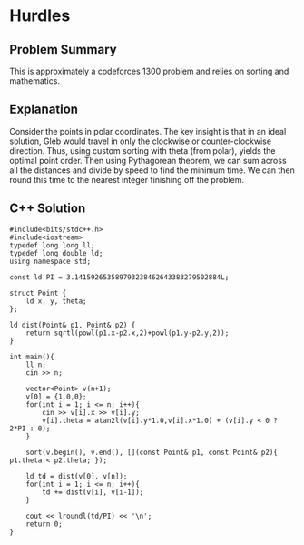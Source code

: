 # Hurdles
## Problem Summary
This is approximately a codeforces 1300 problem and relies on sorting and mathematics.

## Explanation
Consider the points in polar coordinates. The key insight is that in an ideal solution, Gleb would travel in only the clockwise or counter-clockwise direction. Thus, using custom sorting with theta (from polar), yields the optimal point order. Then using Pythagorean theorem, we can sum across all the distances and divide by speed to find the minimum time. We can then round this time to the nearest integer finishing off the problem.

## C++ Solution
```
#include<bits/stdc++.h>
#include<iostream>
typedef long long ll;
typedef long double ld;
using namespace std;

const ld PI = 3.141592653589793238462643383279502884L;

struct Point {
    ld x, y, theta;
};

ld dist(Point& p1, Point& p2) {
    return sqrtl(powl(p1.x-p2.x,2)+powl(p1.y-p2.y,2));
}

int main(){
    ll n;
    cin >> n;

    vector<Point> v(n+1);
    v[0] = {1,0,0};  
    for(int i = 1; i <= n; i++){
        cin >> v[i].x >> v[i].y;
        v[i].theta = atan2l(v[i].y*1.0,v[i].x*1.0) + (v[i].y < 0 ? 2*PI : 0);
    }
    
    sort(v.begin(), v.end(), [](const Point& p1, const Point& p2){ p1.theta < p2.theta; });

    ld td = dist(v[0], v[n]);
    for(int i = 1; i <= n; i++){
        td += dist(v[i], v[i-1]);
    }
    
    cout << lroundl(td/PI) << '\n';
    return 0;
}
```